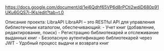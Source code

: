 https://docs.google.com/document/d/1ej6Qdhf65VP6d8rPCti2wdiD680p91UKu6GQS7i-IKs/edit?tab=t.0

Описание проекта: LibraAPI
LibraAPI – это RESTful API для управления библиотечным каталогом, обеспечивающий:
    - Учет книг (добавление, редактирование, поиск)
    - Регистрацию библиотекарей и отслеживание выданных книг
    - Безопасную аутентификацию библиотекарей через JWT
    - Удобный процесс выдачи и возврата книг